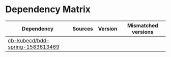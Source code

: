 # Dependency Matrix

Dependency | Sources | Version | Mismatched versions
---------- | ------- | ------- | -------------------
[cb-kubecd/bdd-spring-1583613469](https://github.com/cb-kubecd/bdd-spring-1583613469.git) |  | []() | 
